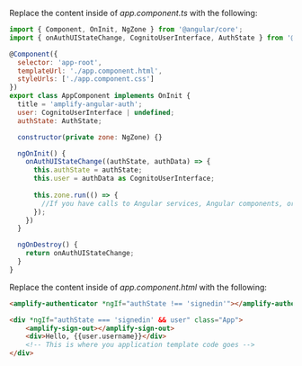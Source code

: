 <inline-fragment src="~/ui/fragments/angular/configure-module.md"></inline-fragment>

Replace the content inside of *app.component.ts* with the following:
```js
import { Component, OnInit, NgZone } from '@angular/core';
import { onAuthUIStateChange, CognitoUserInterface, AuthState } from '@aws-amplify/ui-components';

@Component({
  selector: 'app-root',
  templateUrl: './app.component.html',
  styleUrls: ['./app.component.css']
})
export class AppComponent implements OnInit {
  title = 'amplify-angular-auth';
  user: CognitoUserInterface | undefined;
  authState: AuthState;

  constructor(private zone: NgZone) {}

  ngOnInit() {
    onAuthUIStateChange((authState, authData) => {
      this.authState = authState;
      this.user = authData as CognitoUserInterface;
      
      this.zone.run(() => {
        //If you have calls to Angular services, Angular components, or other Angular-specific functionality, place it here.
      });
    })
  }

  ngOnDestroy() {
    return onAuthUIStateChange;
  }
}
```

Replace the content inside of *app.component.html* with the following:
```html
<amplify-authenticator *ngIf="authState !== 'signedin'"></amplify-authenticator>

<div *ngIf="authState === 'signedin' && user" class="App">
    <amplify-sign-out></amplify-sign-out>
    <div>Hello, {{user.username}}</div>
    <!-- This is where you application template code goes -->  
</div>
```
